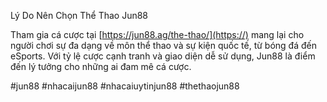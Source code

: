 Lý Do Nên Chọn Thể Thao Jun88

Tham gia cá cược tại [https://jun88.ag/the-thao/](https://) mang lại cho người chơi sự đa dạng về môn thể thao và sự kiện quốc tế, từ bóng đá đến eSports. Với tỷ lệ cược cạnh tranh và giao diện dễ sử dụng, Jun88 là điểm đến lý tưởng cho những ai đam mê cá cược.

#jun88 #nhacaijun88 #nhacaiuytinjun88 #thethaojun88 